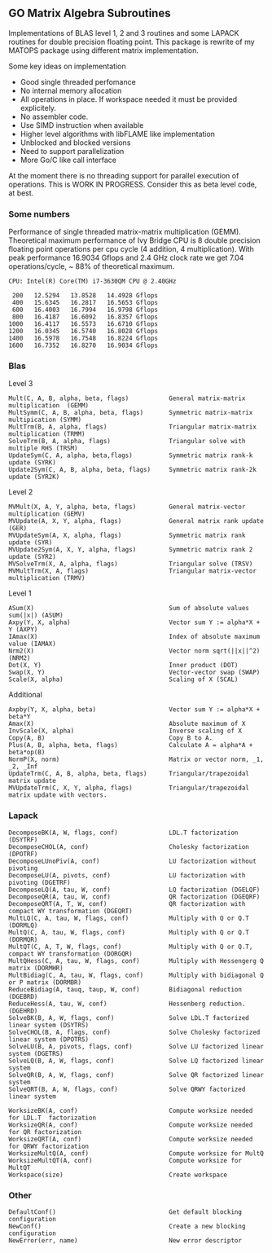 GO Matrix Algebra Subroutines
-----------------------------

Implementations of BLAS level 1, 2 and 3 routines and some LAPACK routines for double precision floating point.
This package is rewrite of my MATOPS package using different matrix implementation.

Some key ideas on implementation

- Good single threaded perfomance
- No internal memory allocation
- All operations in place. If workspace needed it must be provided explicitely.
- No assembler code. 
- Use SIMD instruction when available
- Higher level algorithms with libFLAME like implementation
- Unblocked and blocked versions
- Need to support parallelization
- More Go/C like call interface

At the moment there is no threading support for parallel execution of operations. 
This is WORK IN PROGRESS. Consider this as beta level code, at best. 

### Some numbers 

Performance of single threaded matrix-matrix multiplication (GEMM). Theoretical
maximum performance of Ivy Bridge CPU is 8 double precision floating point operations
per cpu cycle (4 addition, 4 multiplication). With peak performance 16.9034 Gflops
and 2.4 GHz clock rate we get 7.04 operations/cycle, ~ 88% of theoretical maximum.

    CPU: Intel(R) Core(TM) i7-3630QM CPU @ 2.40GHz

     200   12.5294   13.8528   14.4928 Gflops
     400   15.6345   16.2817   16.5653 Gflops
     600   16.4003   16.7994   16.9798 Gflops
     800   16.4187   16.6092   16.8357 Gflops
    1000   16.4117   16.5573   16.6710 Gflops
    1200   16.0345   16.5740   16.8028 Gflops
    1400   16.5978   16.7548   16.8224 Gflops
    1600   16.7352   16.8270   16.9034 Gflops
  

### Blas

  Level 3

    Mult(C, A, B, alpha, beta, flags)           General matrix-matrix multiplication  (GEMM)
    MultSymm(C, A, B, alpha, beta, flags)       Symmetric matrix-matrix multipication (SYMM)
    MultTrm(B, A, alpha, flags)                 Triangular matrix-matrix multiplication (TRMM)  
    SolveTrm(B, A, alpha, flags)                Triangular solve with multiple RHS (TRSM)
    UpdateSym(C, A, alpha, beta,flags)          Symmetric matrix rank-k update (SYRK)
    Update2Sym(C, A, B, alpha, beta, flags)     Symmetric matrix rank-2k update (SYR2K)

  Level 2

    MVMult(X, A, Y, alpha, beta, flags)         General matrix-vector multiplication (GEMV)
    MVUpdate(A, X, Y, alpha, flags)             General matrix rank update (GER)
    MVUpdateSym(A, X, alpha, flags)             Symmetric matrix rank update (SYR)
    MVUpdate2Sym(A, X, Y, alpha, flags)         Symmetric matrix rank 2 update (SYR2)
    MVSolveTrm(X, A, alpha, flags)              Triangular solve (TRSV)
    MVMultTrm(X, A, flags)                      Triangular matrix-vector multiplication (TRMV)

  Level 1

    ASum(X)                                     Sum of absolute values sum(|x|) (ASUM)
    Axpy(Y, X, alpha)                           Vector sum Y := alpha*X + Y (AXPY)
    IAmax(X)                                    Index of absolute maximum value (IAMAX)
    Nrm2(X)                                     Vector norm sqrt(||x||^2) (NRM2)
    Dot(X, Y)                                   Inner product (DOT)
    Swap(X, Y)                                  Vector-vector swap (SWAP)
    Scale(X, alpha)                             Scaling of X (SCAL)

  Additional

    Axpby(Y, X, alpha, beta)                    Vector sum Y := alpha*X + beta*Y 
    Amax(X)                                     Absolute maximum of X
    InvScale(X, alpha)                          Inverse scaling of X 
    Copy(A, B)                                  Copy B to A.
    Plus(A, B, alpha, beta, flags)              Calculate A = alpha*A + beta*op(B)
    NormP(X, norm)                              Matrix or vector norm, _1, _2, _Inf
    UpdateTrm(C, A, B, alpha, beta, flags)      Triangular/trapezoidal matrix update
    MVUpdateTrm(C, X, Y, alpha, flags)          Triangular/trapezoidal matrix update with vectors.

### Lapack
  
    DecomposeBK(A, W, flags, conf)              LDL.T factorization (DSYTRF)
    DecomposeCHOL(A, conf)                      Cholesky factorization (DPOTRF)
    DecomposeLUnoPiv(A, conf)                   LU factorization without pivoting
    DecomposeLU(A, pivots, conf)                LU factorization with pivoting (DGETRF)
    DecomposeLQ(A, tau, W, conf)                LQ factorization (DGELQF)
    DecomposeQR(A, tau, W, conf)                QR factorization (DGEQRF)
    DecomposeQRT(A, T, W, conf)                 QR factorization with compact WY transformation (DGEQRT)
    MultLQ(C, A, tau, W, flags, conf)           Multiply with Q or Q.T  (DORMLQ)
    MultQ(C, A, tau, W, flags, conf)            Multiply with Q or Q.T  (DORMQR)
    MultQT(C, A, T, W, flags, conf)             Multiply with Q or Q.T, compact WY transformation (DORGQR)
    MultQHess(C, A, tau, W, flags, conf)        Multiply with Hessengerg Q matrix (DORMHR)
    MultBidiag(C, A, tau, W, flags, conf)       Multiply with bidiagonal Q or P matrix (DORMBR)
    ReduceBidiag(A, tauq, taup, W, conf)        Bidiagonal reduction (DGEBRD)
    ReduceHess(A, tau, W, conf)                 Hessenberg reduction. (DGEHRD)
    SolveBK(B, A, W, flags, conf)               Solve LDL.T factorized linear system (DSYTRS)
    SolveCHOL(B, A, flags, conf)                Solve Cholesky factorized linear system (DPOTRS)
    SolveLU(B, A, pivots, flags, conf)          Solve LU factorized linear system (DGETRS)
    SolveLQ(B, A, W, flags, conf)               Solve LQ factorized linear system
    SolveQR(B, A, W, flags, conf)               Solve QR factorized linear system
    SolveQRT(B, A, W, flags, conf)              Solve QRWY factorized linear system

    WorksizeBK(A, conf)                         Compute worksize needed for LDL.T  factorization
    WorksizeQR(A, conf)                         Compute worksize needed for QR factorization
    WorksizeQRT(A, conf)                        Compute worksize needed for QRWY factorization
    WorksizeMultQ(A, conf)                      Compute worksize for MultQ
    WorksizeMultQT(A, conf)                     Compute worksize for MultQT
    Workspace(size)                             Create workspace

###  Other

    DefaultConf()                               Get default blocking configuration 
    NewConf()                                   Create a new blocking configuration
    NewError(err, name)                         New error descriptor

